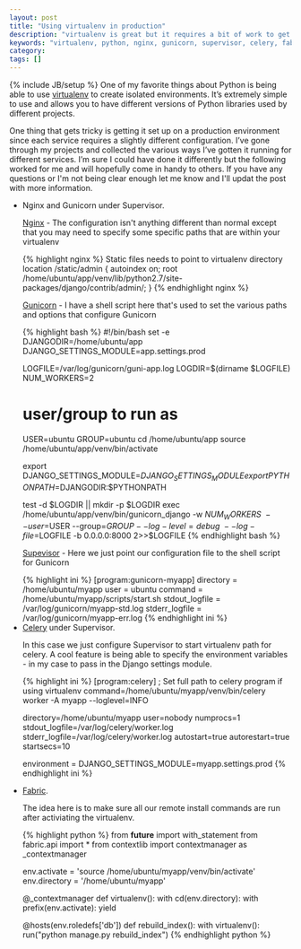 ```yaml
---
layout: post
title: "Using virtualenv in production"
description: "virtualenv is great but it requires a bit of work to get it running for various services. Below are the ways I've gotten it working with Nginx, Gunicorn, Supervisor, Celery, and Fabric."
keywords: "virtualenv, python, nginx, gunicorn, supervisor, celery, fabric"
category:
tags: []
---
```

{% include JB/setup %}
One of my favorite things about Python is being able to use <a href="http://www.virtualenv.org/en/latest/index.html" target="_blank">virtualenv</a> to create isolated environments. It’s extremely simple to use and allows you to have different versions of Python libraries used by different projects.

One thing that gets tricky is getting it set up on a production environment since each service requires a slightly different configuration. I’ve gone through my projects and collected the various ways I’ve gotten it running for different services. I’m sure I could have done it differently but the following worked for me and will hopefully come in handy to others. If you have any questions or I'm not being clear enough let me know and I'll updat the post with more information.

<ul>
  <li>Nginx and Gunicorn under Supervisor.

  <p><a href="http://nginx.org/" target="_blank">Nginx</a> - The configuration isn't anything different than normal except that you may need to specify some specific paths that are within your virtualenv</p>
{% highlight nginx %}
  Static files needs to point to virtualenv directory
location /static/admin {
  autoindex on;
  root   /home/ubuntu/app/venv/lib/python2.7/site-packages/django/contrib/admin/;
}
{% endhighlight nginx %}

  <p><a href="http://gunicorn.org/" target="_blank">Gunicorn</a> - I have a shell script here that's used to set the various paths and options that configure Gunicorn</p>
{% highlight bash %}
#!/bin/bash
set -e
DJANGODIR=/home/ubuntu/app
DJANGO_SETTINGS_MODULE=app.settings.prod

LOGFILE=/var/log/gunicorn/guni-app.log
LOGDIR=$(dirname $LOGFILE)
NUM_WORKERS=2
# user/group to run as
USER=ubuntu
GROUP=ubuntu
cd /home/ubuntu/app
source /home/ubuntu/app/venv/bin/activate

export DJANGO_SETTINGS_MODULE=$DJANGO_SETTINGS_MODULE
export PYTHONPATH=$DJANGODIR:$PYTHONPATH

test -d $LOGDIR || mkdir -p $LOGDIR
exec /home/ubuntu/app/venv/bin/gunicorn_django -w $NUM_WORKERS \
  --user=$USER --group=$GROUP --log-level=debug \
  --log-file=$LOGFILE -b 0.0.0.0:8000 2>>$LOGFILE
{% endhighlight bash %}

  <p><a href="http://supervisord.org/" target="_blank">Supevisor</a> - Here we just point our configuration file to the shell script for Gunicorn</p>
{% highlight ini %}
[program:gunicorn-myapp]
directory = /home/ubuntu/myapp
user = ubuntu
command = /home/ubuntu/myapp/scripts/start.sh
stdout_logfile = /var/log/gunicorn/myapp-std.log
stderr_logfile = /var/log/gunicorn/myapp-err.log
{% endhighlight ini %}
  </li>

<li><a href="http://www.celeryproject.org/" target="_blank">Celery</a> under Supervisor.

<p>In this case we just configure Supervisor to start virtualenv path for celery. A cool feature is being able to specify the environment variables - in my case to pass in the Django settings module.</p>

{% highlight ini %}
[program:celery]
; Set full path to celery program if using virtualenv
command=/home/ubuntu/myapp/venv/bin/celery worker -A myapp --loglevel=INFO

directory=/home/ubuntu/myapp
user=nobody
numprocs=1
stdout_logfile=/var/log/celery/worker.log
stderr_logfile=/var/log/celery/worker.log
autostart=true
autorestart=true
startsecs=10

environment =
  DJANGO_SETTINGS_MODULE=myapp.settings.prod
{% endhighlight ini %}
</li>

<li><a href="http://docs.fabfile.org/en/1.8/" target="_blank">Fabric</a>.

<p>The idea here is to make sure all our remote install commands are run after activiating the virtualenv.</p>

{% highlight python %}
from __future__ import with_statement
from fabric.api import *
from contextlib import contextmanager as _contextmanager

env.activate = 'source /home/ubuntu/myapp/venv/bin/activate'
env.directory = '/home/ubuntu/myapp'

@_contextmanager
def virtualenv():
    with cd(env.directory):
        with prefix(env.activate):
            yield

@hosts(env.roledefs['db'])
def rebuild_index():
    with virtualenv():
        run("python manage.py rebuild_index")
{% endhighlight python %}
</li>
</ul>